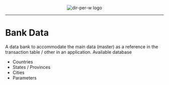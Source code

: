 <p align="center"><img src="https://avatars.githubusercontent.com/u/83774386?s=200&v=4" alt="dir-per-w logo"></p>

---

# Bank Data
A data bank to accommodate the main data (master) as a reference in the transaction table / other in an application.
Available database
- Countries
- States / Provinces
- Cities
- Parameters

